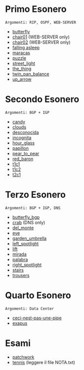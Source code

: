 # Primo Esonero
```Argomenti: RIP, OSPF, WEB-SERVER```
- [butterfly](./butterfly/)
- [chair01](./chair01/) (WEB-SERVER only)
- [chair02](./chair02/) (WEB-SERVER only)
- [falling asleep](./falling_asleep/)
- [maracas](./maracas/)
- [puzzle](./puzzle/)
- [street_light](./street_light/)
- [the_thing](./the_thing/)
- [twin_pan_balance](./twin_pan_balance/)
- [up_arrow](./up_arrow/)
# Secondo Esonero
```Argomenti: BGP + IGP```
- [candy](./candy/)
- [clouds](./clouds/)
- [desconocida](./desconocida/)
- [incognita](./incognita/)
- [hour_glass](./hour_glass/)
- [papillon](./papillon/)
- [pear_to_pear](./pear_to_pear/)
- [red_baron](./red_baron/)
- [t1c1](./t1c1/)
- [t1c2](./t1c2/)
- [t2c1](./t2c1/)
# Terzo Esonero
```Argomenti: BGP + IGP, DNS```
- [butterfly_bgp](./butterfly_bgp/)
- [crab](./crab/) (DNS only)
- [del_monte](./del_monte/)
- [eye](./eye)
- [garden_umbrella](./garden_umbrella/)
- [left_spotlight](./left_spotlight/)
- [lift](./lift/)
- [mirada](./mirada/)
- [palabra](./palabra/)
- [right_spotlight](./right_spotlight/)
- [stairs](./stairs/)
- [trousers](./trousers/)
# Quarto Esonero
```Argomenti: Data Center```
- [ceci-nest-pas-une-pipe](./ceci-nest-pas-une-pipe/)
- [exapus](./exapus/)
# Esami
- [patchwork](./patchwork/)
- [tennis](./tennis/) (leggere il file NOTA.txt)